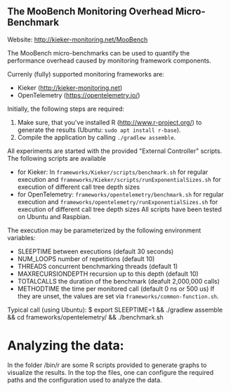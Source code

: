 The MooBench Monitoring Overhead Micro-Benchmark 
------------------------------------------------------------------------

Website: http://kieker-monitoring.net/MooBench

The MooBench micro-benchmarks can be used to quantify the performance overhead caused by monitoring framework components. 

Currenly (fully) supported monitoring frameworks are:
* Kieker (http://kieker-monitoring.net)
* OpenTelemetry (https://opentelemetry.io/)

Initially, the following steps are required:
1. Make sure, that you've installed R (http://www.r-project.org/) to generate the results (Ubuntu: `sudo apt install r-base`).
2. Compile the application by calling `./gradlew assemble`.

All experiments are started with the provided "External Controller" scripts. The following scripts are available
* for Kieker: In `frameworks/Kieker/scripts/benchmark.sh` for regular execution and `frameworks/Kieker/scripts/runExponentialSizes.sh` for execution of different call tree depth sizes
* for OpenTelemetry: `frameworks/opentelemetry/benchmark.sh` for regular execution and `frameworks/opentelemetry/runExponentialSizes.sh` for execution of different call tree depth sizes
All scripts have been tested on Ubuntu and Raspbian. 

The execution may be parameterized by the following environment variables:
* SLEEPTIME           between executions (default 30 seconds)
* NUM_LOOPS           number of repetitions (default 10)
* THREADS             concurrent benchmarking threads (default 1)
* MAXRECURSIONDEPTH   recursion up to this depth (default 10)
* TOTALCALLS          the duration of the benchmark (deafult 2,000,000 calls)
* METHODTIME          the time per monitored call (default 0 ns or 500 us)
If they are unset, the values are set via `frameworks/common-function.sh`.

Typical call (using Ubuntu):
$ export SLEEPTIME=1 && ./gradlew assemble && cd frameworks/opentelemetry/ && ./benchmark.sh


Analyzing the data:
===================
In the folder /bin/r are some R scripts provided to generate graphs to 
visualize the results. In the top the files, one can configure the 
required paths and the configuration used to analyze the data.
